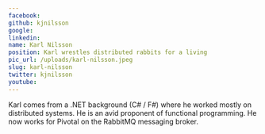 ```yaml
---
facebook: 
github: kjnilsson
google: 
linkedin: 
name: Karl Nilsson
position: Karl wrestles distributed rabbits for a living
pic_url: /uploads/karl-nilsson.jpeg
slug: karl-nilsson
twitter: kjnilsson
youtube: 
---
```

<p>Karl comes from a .NET background (C# / F#) where he worked mostly on distributed systems. He is an avid proponent of functional programming. He now works for Pivotal on the RabbitMQ messaging broker.</p>
